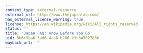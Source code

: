 ```yaml
---
content_type: external-resource
external_url: http://www.thejapanfaq.com/
has_external_license_warning: true
license: https://en.wikipedia.org/wiki/All_rights_reserved
status: ''
title: 'Japan FAQ: Know Before You Go'
uid: 5b6c9ba6-3ad6-4ca6-b286-c3c84782783b
wayback_url: ''
---
```

